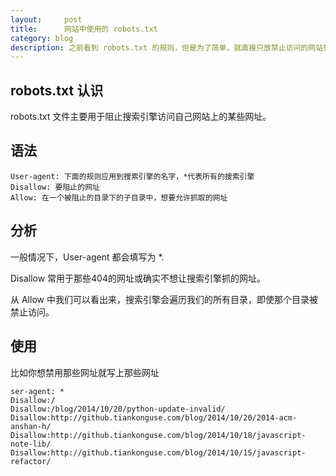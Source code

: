 ```yaml
---
layout:     post
title:      网站中使用的 robots.txt 
category: blog
description: 之前看到 robots.txt 的规则，但是为了简单，就直接只放禁止访问的网站列表，就然也生效了，现在需要使用正确的语法来禁止抓取某些内容了。
---
```


## robots.txt 认识

robots.txt 文件主要用于阻止搜索引擎访问自己网站上的某些网址。

## 语法

```
User-agent: 下面的规则应用到搜索引擎的名字，*代表所有的搜索引擎
Disallow: 要阻止的网址
Allow: 在一个被阻止的目录下的子目录中，想要允许抓取的网址
```

## 分析

一般情况下，User-agent 都会填写为 \*.  

Disallow 常用于那些404的网址或确实不想让搜索引擎抓的网址。  

从 Allow 中我们可以看出来，搜索引擎会遍历我们的所有目录，即使那个目录被禁止访问。


## 使用

比如你想禁用那些网址就写上那些网址

```
ser-agent: *
Disallow:/
Disallow:/blog/2014/10/20/python-update-invalid/
Disallow:http://github.tiankonguse.com/blog/2014/10/20/2014-acm-anshan-h/
Disallow:http://github.tiankonguse.com/blog/2014/10/18/javascript-note-lib/
Disallow:http://github.tiankonguse.com/blog/2014/10/15/javascript-refactor/
```

